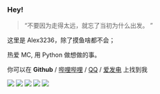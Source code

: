 ### Hey!

> “不要因为走得太远，就忘了当初为什么出发。 ”

这里是 Alex3236，除了摸鱼啥都不会；

热爱 MC, 用 Python 做想做的事。


你可以在 **Github** / [哔哩哔哩](https://space.bilibili.com/275212628) / [QQ](https://qm.qq.com/cgi-bin/qm/qr?k=SFPF4JgUlTb-C_3VLG4FvJK1HnpVmQ03&noverify=0) / [爱发电](https://afdian.net/@alex3236) 上找到我

![](https://github-profile-summary-cards.vercel.app/api/cards/profile-details?username=alex3236&theme=github)
![](https://github-profile-summary-cards.vercel.app/api/cards/stats?username=alex3236&theme=github)
![](https://github-profile-summary-cards.vercel.app/api/cards/productive-time?username=alex3236&theme=github)
![](https://github-profile-summary-cards.vercel.app/api/cards/repos-per-language?username=alex3236&theme=github)
![](https://github-profile-summary-cards.vercel.app/api/cards/most-commit-language?username=alex3236&theme=github)

